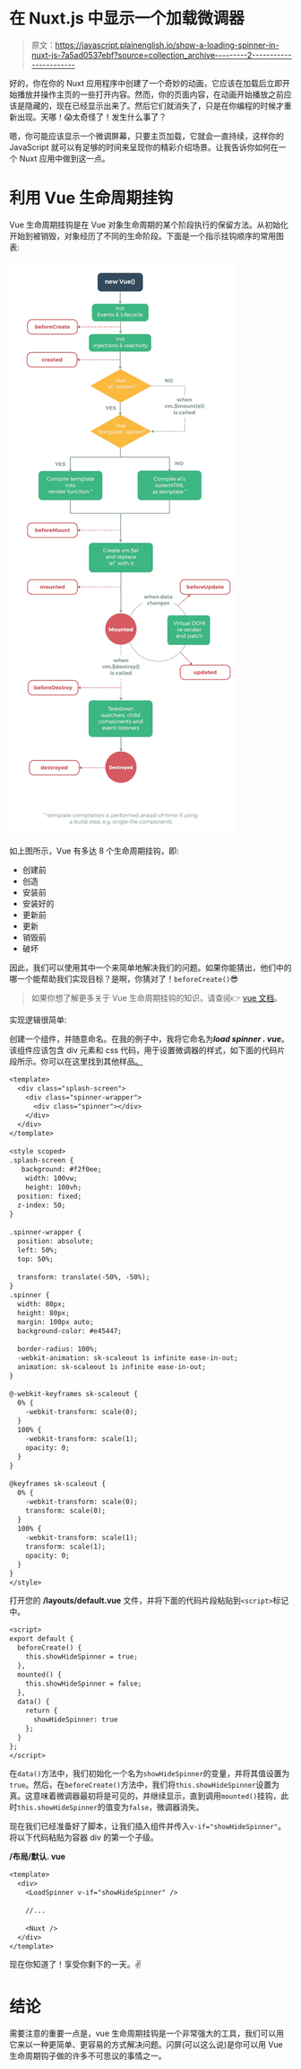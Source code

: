 # 在 Nuxt.js 中显示一个加载微调器

> 原文：<https://javascript.plainenglish.io/show-a-loading-spinner-in-nuxt-js-7a5ad0537ebf?source=collection_archive---------2----------------------->

好的，你在你的 Nuxt 应用程序中创建了一个奇妙的动画，它应该在加载后立即开始播放并操作主页的一些打开内容。然而，你的页面内容，在动画开始播放之前应该是隐藏的，现在已经显示出来了。然后它们就消失了，只是在你编程的时候才重新出现。天哪！😱太奇怪了！发生什么事了？

嗯，你可能应该显示一个微调屏幕，只要主页加载，它就会一直持续，这样你的 JavaScript 就可以有足够的时间来呈现你的精彩介绍场景。让我告诉你如何在一个 Nuxt 应用中做到这一点。

# 利用 Vue 生命周期挂钩

Vue 生命周期挂钩是在 Vue 对象生命周期的某个阶段执行的保留方法。从初始化开始到被销毁，对象经历了不同的生命阶段。下面是一个指示挂钩顺序的常用图表:

![](img/a09f15311841def8c09e7fceafcdd233.png)

如上图所示，Vue 有多达 8 个生命周期挂钩，即:

*   创建前
*   创造
*   安装前
*   安装好的
*   更新前
*   更新
*   销毁前
*   破坏

因此，我们可以使用其中一个来简单地解决我们的问题。如果你能猜出，他们中的哪一个能帮助我们实现目标？是啊，你猜对了！`beforeCreate()`😎

> 如果你想了解更多关于 Vue 生命周期挂钩的知识，请查阅👉 [vue 文档](https://vuejs.org/v2/guide/instance.html#Instance-Lifecycle-Hooks)。

实现逻辑很简单:

创建一个组件，并随意命名。在我的例子中，我将它命名为***load spinner . vue***。该组件应该包含 div 元素和 css 代码，用于设置微调器的样式，如下面的代码片段所示。你可以在这里找到其他样品[。](https://csshint.com/css-spinners/)

```
<template>
  <div class="splash-screen">
    <div class="spinner-wrapper">
      <div class="spinner"></div>
    </div>
  </div>
</template>

<style scoped>
.splash-screen {
   background: #f2f0ee;
    width: 100vw;
    height: 100vh;
  position: fixed;
  z-index: 50;    
}

.spinner-wrapper {
  position: absolute;
  left: 50%;
  top: 50%;

  transform: translate(-50%, -50%);
}
.spinner {
  width: 80px;
  height: 80px;
  margin: 100px auto;
  background-color: #e45447;

  border-radius: 100%;
  -webkit-animation: sk-scaleout 1s infinite ease-in-out;
  animation: sk-scaleout 1s infinite ease-in-out;
}

@-webkit-keyframes sk-scaleout {
  0% {
    -webkit-transform: scale(0);
  }
  100% {
    -webkit-transform: scale(1);
    opacity: 0;
  }
}

@keyframes sk-scaleout {
  0% {
    -webkit-transform: scale(0);
    transform: scale(0);
  }
  100% {
    -webkit-transform: scale(1);
    transform: scale(1);
    opacity: 0;
  }
}
</style>
```

打开您的 **/layouts/default.vue** 文件，并将下面的代码片段粘贴到`<script>`标记中。

```
<script>
export default {
  beforeCreate() {
    this.showHideSpinner = true;
  },
  mounted() {
    this.showHideSpinner = false;
  },
  data() {
    return {
      showHideSpinner: true
    };
  }
};
</script>
```

在`data()`方法中，我们初始化一个名为`showHideSpinner`的变量，并将其值设置为`true`。然后，在`beforeCreate()`方法中，我们将`this.showHideSpinner`设置为真。这意味着微调器最初将是可见的，并继续显示，直到调用`mounted()`挂钩，此时`this.showHideSpinner`的值变为`false`，微调器消失。

现在我们已经准备好了脚本，让我们插入组件并传入`v-if="showHideSpinner"`。将以下代码粘贴为容器 div 的第一个子级。

**/布局/默认. vue**

```
<template>
  <div>
    <LoadSpinner v-if="showHideSpinner" />

    //...

    <Nuxt />
  </div>
</template>
```

现在你知道了！享受你剩下的一天。✌

# 结论

需要注意的重要一点是，vue 生命周期挂钩是一个非常强大的工具，我们可以用它来以一种更简单、更容易的方式解决问题。闪屏(可以这么说)是你可以用 Vue 生命周期钩子做的许多不可思议的事情之一。
